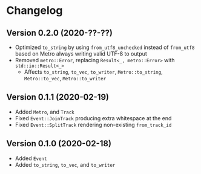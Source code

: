 # Changelog

## Version 0.2.0 (2020-??-??)

- Optimized `to_string` by using `from_utf8_unchecked` instead of `from_utf8` based on Metro always writing valid UTF-8 to output
- Removed `metro::Error`, replacing `Result<_, metro::Error>` with `std::io::Result<_>`
  - Affects `to_string`, `to_vec`, `to_writer`, `Metro::to_string`, `Metro::to_vec`, `Metro::to_writer`

## Version 0.1.1 (2020-02-19)

- Added `Metro`, and `Track`
- Fixed `Event::JoinTrack` producing extra whitespace at the end
- Fixed `Event::SplitTrack` rendering non-existing `from_track_id`

## Version 0.1.0 (2020-02-18)

- Added `Event`
- Added `to_string`, `to_vec`, and `to_writer`
